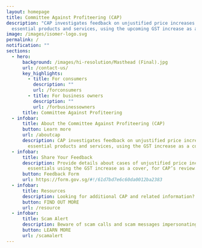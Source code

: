 ```yaml
---
layout: homepage
title: Committee Against Profiteering (CAP)
description: "CAP investigates feedback on unjustified price increases of
  essential products and services, using the upcoming GST increase as a cover. "
image: /images/isomer-logo.svg
permalink: /
notification: ""
sections:
  - hero:
      background: /images/hi-resolution/Masthead (Final).jpg
      url: /contact-us/
      key_highlights:
        - title: For consumers
          description: ""
          url: /forconsumers
        - title: For business owners
          description: ""
          url: /forbusinessowners
      title: Committee Against Profiteering
  - infobar:
      title: About the Committee Against Profiteering (CAP)
      button: Learn more
      url: /aboutcap
      description: CAP investigates feedback on unjustified price increases of
        essential products and services, using the GST increase as a cover.
  - infobar:
      title: Share Your Feedback
      description: Provide details about cases of unjustified price increases of
        essentials using the GST increase as a cover, for CAP’s review.
      button: Feedback Form
      url: https://form.gov.sg/#!/61d7bd7e6c60da0012ba2383
  - infobar:
      title: Resources
      description: Looking for additional CAP and related information?
      button: FIND OUT MORE
      url: /resource
  - infobar:
      title: Scam Alert
      description: Beware of scam calls and scam messages impersonating the CAP
      button: LEARN MORE
      url: /scamalert
---
```

